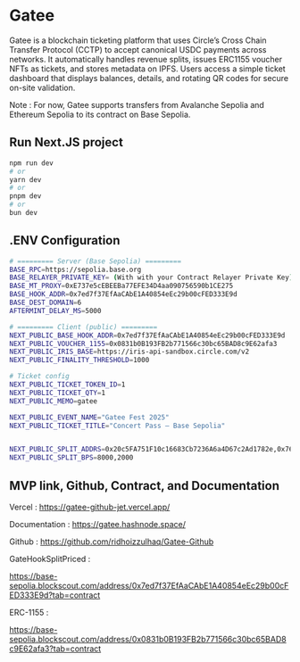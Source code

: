 
# Gatee

Gatee is a blockchain ticketing platform that uses Circle’s Cross Chain Transfer Protocol (CCTP) to accept canonical USDC payments across networks. It automatically handles revenue splits, issues ERC1155 voucher NFTs as tickets, and stores metadata on IPFS. Users access a simple ticket dashboard that displays balances, details, and rotating QR codes for secure on-site validation.

Note : For now, Gatee supports transfers from Avalanche Sepolia and Ethereum Sepolia to its contract on Base Sepolia.

## Run Next.JS project

```bash
npm run dev
# or
yarn dev
# or
pnpm dev
# or
bun dev
```



## .ENV Configuration
```bash
# ========= Server (Base Sepolia) =========
BASE_RPC=https://sepolia.base.org
BASE_RELAYER_PRIVATE_KEY= (With with your Contract Relayer Private Key)
BASE_MT_PROXY=0xE737e5cEBEEBa77EFE34D4aa090756590b1CE275
BASE_HOOK_ADDR=0x7ed7f37EfAaCAbE1A40854eEc29b00cFED333E9d
BASE_DEST_DOMAIN=6
AFTERMINT_DELAY_MS=5000

# ========= Client (public) =========
NEXT_PUBLIC_BASE_HOOK_ADDR=0x7ed7f37EfAaCAbE1A40854eEc29b00cFED333E9d
NEXT_PUBLIC_VOUCHER_1155=0x0831b0B193FB2b771566c30bc65BAD8c9E62afa3
NEXT_PUBLIC_IRIS_BASE=https://iris-api-sandbox.circle.com/v2
NEXT_PUBLIC_FINALITY_THRESHOLD=1000

# Ticket config
NEXT_PUBLIC_TICKET_TOKEN_ID=1
NEXT_PUBLIC_TICKET_QTY=1
NEXT_PUBLIC_MEMO=gatee

NEXT_PUBLIC_EVENT_NAME="Gatee Fest 2025"
NEXT_PUBLIC_TICKET_TITLE="Concert Pass — Base Sepolia"


NEXT_PUBLIC_SPLIT_ADDRS=0x20c5FA751F10c16683Cb7236A6a4D67c2Ad1782e,0x76619F7D9C571F41E5d2Db8B0b98839B9C50A76B
NEXT_PUBLIC_SPLIT_BPS=8000,2000
```

## MVP link, Github, Contract, and Documentation

Vercel :
https://gatee-github-jet.vercel.app/

Documentation :
https://gatee.hashnode.space/

Github :
https://github.com/ridhoizzulhaq/Gatee-Github

GateHookSplitPriced :

https://base-sepolia.blockscout.com/address/0x7ed7f37EfAaCAbE1A40854eEc29b00cFED333E9d?tab=contract

ERC-1155 :

https://base-sepolia.blockscout.com/address/0x0831b0B193FB2b771566c30bc65BAD8c9E62afa3?tab=contract